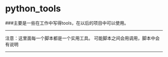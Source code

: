 # python_tools
###主要是一些在工作中写得tools，在以后的项目中可以使用。

------------------
注意：这里面每一个脚本都是一个实用工具。
      可能脚本之间会用调用，脚本中会有说明

------------------
